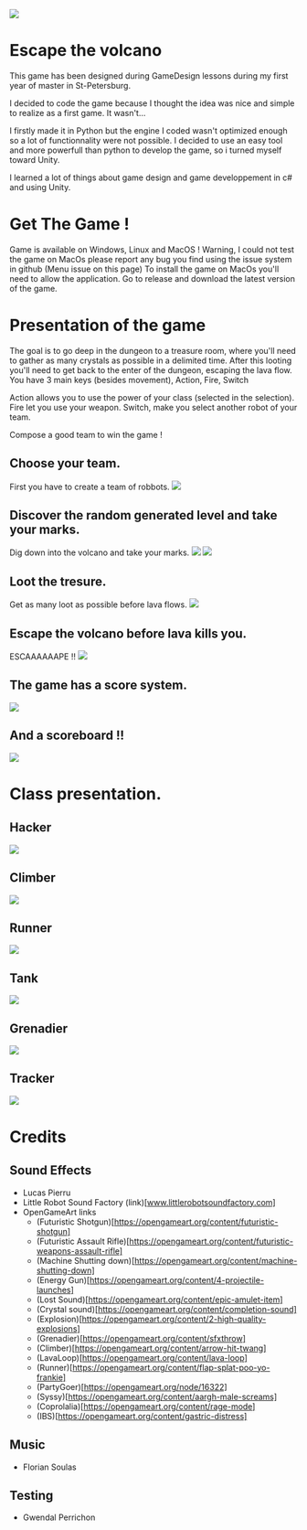 ![](Screenshots/Menu.png)
# Escape the volcano
This game has been designed during GameDesign lessons during my first year of master in St-Petersburg.

I decided to code the game because I thought the idea was nice and simple to realize as a first game. It wasn't...

I firstly made it in Python but the engine I coded wasn't optimized enough so a lot of functionnality were not possible. I decided to use an easy tool and more powerfull than python to develop the game, so i turned myself toward Unity.

I learned a lot of things about game design and game developpement in c# and using Unity.

# Get The Game !
Game is available on Windows, Linux and MacOS !
Warning, I could not test the game on MacOs please report any bug you find using the issue system in github (Menu issue on this page)
To install the game on MacOs you'll need to allow the application.
Go to release and download the latest version of the game.

# Presentation of the game
The goal is to go deep in the dungeon to a treasure room, where you'll need to gather as many crystals as possible in a delimited time. After this looting you'll need to get back to the enter of the dungeon, escaping the lava flow.
You have 3 main keys (besides movement), Action, Fire, Switch

Action allows you to use the power of your class (selected in the selection).
Fire let you use your weapon.
Switch, make you select another robot of your team.

Compose a good team to win the game !

## Choose your team.
First you have to create a team of robbots.
![](Screenshots/Selection.png)

## Discover the random generated level and take your marks.
Dig down into the volcano and take your marks.
![](Screenshots/InGameTraps.png)
![](Screenshots/InGameBlob.png)

## Loot the tresure.
Get as many loot as possible before lava flows.
![](Screenshots/InGameLavaExit.png)

## Escape the volcano before lava kills you.
ESCAAAAAAPE !!
![](Screenshots/InGameLava.png)

## The game has a score system.
![](Screenshots/WinScore.png)

## And a scoreboard !!
![](Screenshots/Scoreboard.png)


# Class presentation.
## Hacker
![](Screenshots/InGameHacker.png)

## Climber
![](Screenshots/Climber.png)

## Runner
![](Screenshots/Runner.png)

## Tank
![](Screenshots/Tank.png)

## Grenadier
![](Screenshots/Grenadier.png)

## Tracker
![](Screenshots/tracker.png)

# Credits

## Sound Effects
- Lucas Pierru
- Little Robot Sound Factory (link)[www.littlerobotsoundfactory.com]
- OpenGameArt links
    - (Futuristic Shotgun)[https://opengameart.org/content/futuristic-shotgun]
    - (Futuristic Assault Rifle)[https://opengameart.org/content/futuristic-weapons-assault-rifle]
    - (Machine Shutting down)[https://opengameart.org/content/machine-shutting-down]
    - (Energy Gun)[https://opengameart.org/content/4-projectile-launches]
    - (Lost Sound)[https://opengameart.org/content/epic-amulet-item]
    - (Crystal sound)[https://opengameart.org/content/completion-sound]
    - (Explosion)[https://opengameart.org/content/2-high-quality-explosions]
    - (Grenadier)[https://opengameart.org/content/sfxthrow]
    - (Climber)[https://opengameart.org/content/arrow-hit-twang]
    - (LavaLoop)[https://opengameart.org/content/lava-loop]
    - (Runner)[https://opengameart.org/content/flap-splat-poo-yo-frankie]
    - (PartyGoer)[https://opengameart.org/node/16322]
    - (Syssy)[https://opengameart.org/content/aargh-male-screams]
    - (Coprolalia)[https://opengameart.org/content/rage-mode]
    - (IBS)[https://opengameart.org/content/gastric-distress]
## Music
- Florian Soulas

## Testing
- Gwendal Perrichon

